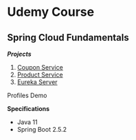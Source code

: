 # Udemy Course

## Spring Cloud Fundamentals

**_Projects_**

1. [Coupon Service](https://github.com/brunomilitzer/Spring-Cloud/tree/master/couponservice)
2. [Product Service](https://github.com/brunomilitzer/Spring-Cloud/tree/master/productservice)
3. [Eureka Server](https://github.com/brunomilitzer/Spring-Cloud/tree/master/eurekaserver)

Profiles Demo

**Specifications**

* Java 11
* Spring Boot 2.5.2